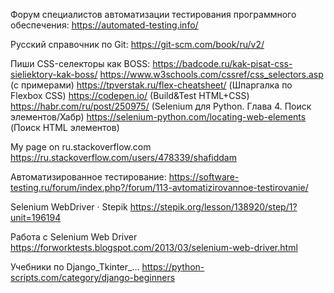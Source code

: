 Форум специалистов автоматизации тестирования программного обеспечения:
https://automated-testing.info/

Русский справочник по Git:
https://git-scm.com/book/ru/v2/

Пиши CSS-селекторы как BOSS:
https://badcode.ru/kak-pisat-css-sieliektory-kak-boss/
https://www.w3schools.com/cssref/css_selectors.asp (с примерами) 
https://tpverstak.ru/flex-cheatsheet/ (Шпаргалка по Flexbox CSS)
https://codepen.io/ (Build&Test HTML+CSS)
https://habr.com/ru/post/250975/  (Selenium для Python. Глава 4. Поиск элементов/Хабр)
https://selenium-python.com/locating-web-elements (Поиск HTML элементов)

My page on ru.stackoverflow.com
https://ru.stackoverflow.com/users/478339/shafiddam

Автоматизированное тестирование:
https://software-testing.ru/forum/index.php?/forum/113-avtomatizirovannoe-testirovanie/

Selenium WebDriver · Stepik
https://stepik.org/lesson/138920/step/1?unit=196194
 
Работа с Selenium Web Driver
https://forworktests.blogspot.com/2013/03/selenium-web-driver.html

Учебники по Django_Tkinter_...
https://python-scripts.com/category/django-beginners
